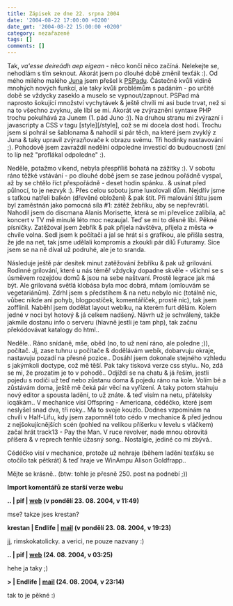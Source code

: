 ```yaml
---
title: Zápisek ze dne 22. srpna 2004
date: '2004-08-22 17:00:00 +0200'
date_gmt: '2004-08-22 15:00:00 +0200'
category: nezařazené
tags: []
comments: []
---
```

<p>Tak, <em>va'esse deireádh aep eigean</em> - něco končí něco začíná. Nelekejte se, nehodlám s tím seknout.  Akorát jsem po dlouhé době změnil texťák :). Od mého milého malého <a href="http://www.krizkules.cz/juno">Juna</a>  jsem přešel k <a href="http://www.pspad.com">PSPadu</a>. Částečně kvůli vidině mnohých nových funkcí, ale taky kvůli  problémům s padáním - po určité době se vždycky zaseklo a muselo se vypnout/zapnout. PSPad má naprosto šokující množství  vychytávek &amp; ještě chvíli mi asi bude trvat, než si na to všechno zvyknu, ale líbí se mi. Akorát ve zvýraznění  syntaxe PHP trochu pokulhává za Junem (1. pád Juno :)). Na druhou stranu mi zvýrazní i javascripty a CSS v tagu  [style][/style], což se mi docela dost hodí. Trochu jsem si pohrál se šablonama &amp; nahodil si pár těch, na které  jsem zvyklý z Juna &amp; taky upravil zvýrazňovače k obrazu svému. Tři hodinky nastavování ;). Pohodově jsem  zavraždil nedělní odpoledne investicí do budoucnosti (zní to líp než &quot;proflákal odpoledne&quot; :).</p>
<p>Neděle, potažmo víkend, nebyla přespříliš bohatá na zážitky :). V sobotu ráno těžké vstávání - po dlouhé době  jsem se zase jednou pořádně vyspal, až by se chtělo říct přespořádně - deset hodin spánku.. &amp; usínat před půlnocí,  to je nezvyk :). Přes celou sobotu jsme luxolovali dům. Nejdřív jsme s taťkou natřeli balkón (dřevěné obložení) &amp;  pak štít. Při malování štítu jsem byl zaměstnán jako pomocná síla #1: zátěž žebříku, aby se nepřevrátil. Nahodil  jsem do discmana Alanis Morisette, která se mi převelice zalíbila, ač koncert v TV mě minulé léto moc nezaujal.  Teď se mi to děsně líbí. Pěkné písničky. Zatěžoval jsem žebřík &amp; pak přijela návštěva, přijela z města =&gt;  chvíle volna. Sedl jsem k počítači a jal se hrát si s grafikou, ale přišla sestra, že jde na net, tak jsme udělali  kompromis a zkoukli pár dílů Futuramy. Sice jsem se na ně díval už podruhé, ale je to sranda.</p>
<p>Následuje ještě pár desítek minut zatěžování žebříku &amp; pak už grilování. Rodinné grilování, které u nás téměř  vždycky dopadne skvěle - všichni se s úsměvem rozejdou domů &amp; jsou na sebe naštvaní. Prostě legrace jak má být.  Ale grilovaná světlá klobása byla moc dobrá, mňam (omlouvám se vegetariánům). Zdrhl jsem s předstihem &amp; na netu  nebylo nic (totálně nic, vůbec nikde ani pohyb, blogpostíček, komentáříček, prostě nic), tak jsem zofflinil. Naběhl jsem  dodělat layout webíku, na kterém furt dělám. Kolem jedné v noci byl hotový &amp; já celkem nadšený. Návrh už je schválený,  takže jakmile dostanu info o serveru (hlavně jestli je tam php), tak začnu překódovávat katalogy do html..</p>
<p>Neděle.. Ráno snídaně, mše, oběd (no, to už není ráno, ale poledne ;)), počítač. Jj, zase tuhnu u počítače &amp;  dodělávám webík, dobarvuju okraje, nastavuju pozadí na přesné pozice.. Dosáhl jsem dokonale stejného vzhledu  s jakýmkoli doctype, což mě těší. Pak taky tisková verze css stylu.. No, zdá se mi, že prozatím je to v pohodě..  Odjíždí se na chatu &amp; já řeším, jestli pojedu s rodiči už teď nebo zůstanu doma &amp; pojedu ráno na kole. Volím  bé a zůstávám doma, ještě mě čeká pár věcí na vyřízení. A taky potom stahuju nový editor a spousta ladění, to už znáte.  &amp; teď visím na netu, přátelsky icqákám.. V mechanice visí Offspring - Americana, cédéčko, které jsem neslyšel snad  dva, tři roky.. Má to svoje kouzlo. Dodnes vzpomínám na chvíli v Half-Lifu, kdy jsem zapomněl toto cédo v mechanice &amp;  před jednou z nejšokujícnějších scén (pohled na velikou příšerku v levelu s vláčkem) začal hrát track13 - Pay the Man.  V ruce revolver, nade mnou obrovitá příšera &amp; v reprech tenhle úžasný song.. Nostalgie, jediné co mi zbývá..</p>
<p>Cédéčko visí v mechanice, protože už nehraje (během ladění texťáku se otočilo tak pětkrát) &amp; teď hraje ve WinAmpu  Alison Goldfrapp..</p>
<p>Mějte se krásně.. (btw: tohle je přesně 250. post na podnebí ;))</p>
<div class="import-komentaru">
<p><strong>Import komentářů ze starší verze webu</strong></p>
<div class="comment">
<p style="font-weight:bold"><span class="compredmet">..</span> | <span class="comname">pif</span> |  <a href="http://www.pifik.com">web</a> (v&nbsp;pondělí&nbsp;23.&nbsp;08.&nbsp;2004,&nbsp;v&nbsp;11:49)</p>
<p>mse? takze jses krestan? </p>
</div>
<div class="comment">
<p style="font-weight:bold"><span class="compredmet">krestan</span> | <span class="comname">Endlife</span> |  <a href="mailto:jan.martinek@post.cz">mail</a> (v&nbsp;pondělí&nbsp;23.&nbsp;08.&nbsp;2004,&nbsp;v&nbsp;19:23)</p>
<p>jj, rimskokatolicky. a verici, ne pouze nazvany :) </p>
</div>
<div class="comment">
<p style="font-weight:bold"><span class="compredmet">..</span> | <span class="comname">pif</span> |  <a href="http://www.pifik.com">web</a> (24.&nbsp;08.&nbsp;2004,&nbsp;v&nbsp;03:25)</p>
<p>hehe ja taky ;) </p>
</div>
<div class="comment">
<p style="font-weight:bold"><span class="compredmet">&gt;</span> | <span class="comname">Endlife</span> |  <a href="mailto:jan.martinek@post.cz">mail</a> (24.&nbsp;08.&nbsp;2004,&nbsp;v&nbsp;23:14)</p>
<p>tak to je pěkné :) </p>
</div>
</div>
